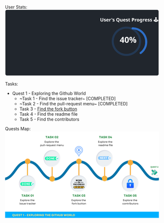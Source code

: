 
  User Stats:<br>
  ![User Draft Stats](/userCards/draft.svg?)

  Tasks:
  - Quest 1 - Exploring the Github World
    - ~Task 1 - Find the issue tracker~ [COMPLETED]
    - ~Task 2 - Find the pull-request menu~ [COMPLETED]
    - Task 3 - [Find the fork button](https://github.com/caiton1/OSS-Doorway/issues/58)
    - Task 4 - Find the readme file
    - Task 5 - Find the contributors

Quests Map:
![Quest Map](/map/Q1T3.png)